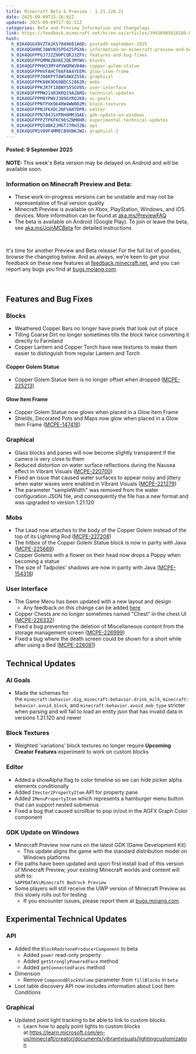 ```yaml
---
title: Minecraft Beta & Preview - 1.21.120.21
date: 2025-09-09T15:16:02Z
updated: 2025-09-09T17:02:51Z
categories: Beta and Preview Information and Changelogs
link: https://feedback.minecraft.net/hc/en-us/articles/39436905010189-Minecraft-Beta-Preview-1-21-120-21
hash:
  h_01K4QGGX0VZTA2K57049601A6D: posted9-september-2025
  h_01K4QGH0NC3AWYN35PD4ZSPGX6: information-on-minecraft-preview-and-beta
  h_01K4QGFPPGJ7JZZ90PCQRJ3ZFV: features-and-bug-fixes
  h_01K4QGFPPGMM62BX6EJQE3MYWV: blocks
  h_01K4QGFPPHH33MY4PVWQRWV04W: copper-golem-statue
  h_01K4QGFPPHVFAHCT66F8A4YEEM: glow-item-frame
  h_01K4QGFPPJ06KPYTAWSAWXZ5S6: graphical
  h_01K4QGFPPK88K9D68BDCS2862R: mobs
  h_01K4QGFPPKJR7F18BNYS5SGV0S: user-interface
  h_01K4QGFPPMW21403KRQ19AZARQ: technical-updates
  h_01K4QGFPPM8YPWVJ389GYRQJK8: ai-goals
  h_01K4QGFPPNTPXK964RW4WW002M: block-textures
  h_01K4QGFPPNJFKXDC2NFVANTDPR: editor
  h_01K4QGFPPN7B4JSXPRH6MMJQAE: gdk-update-on-windows
  h_01K4QGFPPPZTP6FKC96SZNM0HR: experimental-technical-updates
  h_01K4QGFPPQS4BKZJMGTJ7RH32B: api
  h_01K4QGFM1V89F4MMECB9XNKJW2: graphical-1
---
```


#### **Posted:** 9 September 2025

**NOTE:** This week's Beta version may be delayed on Android and will be available soon.

### **Information on Minecraft Preview and Beta:**

- These work-in-progress versions can be unstable and may not be representative of final version quality
- Minecraft Preview is available on Xbox, PlayStation, Windows, and iOS devices. More information can be found at [aka.ms/PreviewFAQ](https://aka.ms/PreviewFAQ)
- The beta is available on Android (Google Play). To join or leave the beta, see [aka.ms/JoinMCBeta](https://aka.ms/JoinMCBeta) for detailed instructions

 

It's time for another Preview and Beta release! For the full list of goodies, browse the changelog below. And as always, we’re keen to get your feedback on these new features at [feedback.minecraft.net](http://feedback.minecraft.net/), and you can report any bugs you find at [bugs.mojang.com](http://bugs.mojang.com/).

 

## Features and Bug Fixes[](https://dev.azure.com/dev-mc/Minecraft/_wiki/wikis/Minecraft.wiki/30350/R21U12-2-Preview?anchor=features-and-bug-fixes)

### Blocks[](https://dev.azure.com/dev-mc/Minecraft/_wiki/wikis/Minecraft.wiki/30350/R21U12-2-Preview?anchor=blocks)

- Weathered Copper Bars no longer have pixels that look out of place
- Tilling Coarse Dirt no longer sometimes tills the block twice converting it directly to Farmland
- Copper Lantern and Copper Torch have new textures to make them easier to distinguish from regular Lantern and Torch

#### Copper Golem Statue[](https://dev.azure.com/dev-mc/Minecraft/_wiki/wikis/Minecraft.wiki/30350/R21U12-2-Preview?anchor=copper-golem-statue)

- Copper Golem Statue item is no longer offset when dropped ([MCPE-225213](https://bugs.mojang.com/browse/MCPE-225213))

#### Glow Item Frame[](https://dev.azure.com/dev-mc/Minecraft/_wiki/wikis/Minecraft.wiki/30350/R21U12-2-Preview?anchor=glow-item-frame)

- Copper Golem Statue now glows when placed in a Glow Item Frame
- Shields, Decorated Pots and Maps now glow when placed in a Glow Item Frame ([MCPE-147418](https://bugs.mojang.com/browse/MCPE-147418))

### Graphical[](https://dev.azure.com/dev-mc/Minecraft/_wiki/wikis/Minecraft.wiki/30350/R21U12-2-Preview?anchor=graphical)

- Glass blocks and panes will now become slightly transparent if the camera is very close to them
- Reduced distortion on water surface reflections during the Nausea effect in Vibrant Visuals ([MCPE-220700](https://bugs.mojang.com/browse/MCPE-220700))
- Fixed an issue that caused water surfaces to appear noisy and jittery when water waves were enabled in Vibrant Visuals ([MCPE-221279](https://bugs.mojang.com/browse/MCPE-221279))
- The parameter "sampleWidth" was removed from the water configuration JSON file, and consequently the file has a new format and was upgraded to version 1.21.120

### Mobs[](https://dev.azure.com/dev-mc/Minecraft/_wiki/wikis/Minecraft.wiki/30350/R21U12-2-Preview?anchor=mobs)

- The Lead now attaches to the body of the Copper Golem instead of the top of its Lightning Rod ([MCPE-227208](https://bugs.mojang.com/browse/MCPE-227208))
- The hitbox of the Copper Golem Statue block is now in parity with Java ([MCPE-225669](https://bugs.mojang.com/browse/MCPE-225669))
- Copper Golems with a flower on their head now drops a Poppy when becoming a statue
- The size of Tadpoles' shadows are now in parity with Java ([MCPE-154318](https://bugs.mojang.com/browse/MCPE-154318))

### User Interface[](https://dev.azure.com/dev-mc/Minecraft/_wiki/wikis/Minecraft.wiki/30350/R21U12-2-Preview?anchor=user-interface)

- The Game Menu has been updated with a new layout and design
  - Any feedback on this change can be added [here](https://aka.ms/mcgamemenufeedback)
- Copper Chests are no longer sometimes named "Chest" in the chest UI ([MCPE-226332](https://bugs.mojang.com/browse/MCPE-226332))
- Fixed a bug preventing the deletion of Miscellaneous content from the storage management screen ([MCPE-226999](https://bugs.mojang.com/browse/MCPE-226999))
- Fixed a bug where the death screen could be shown for a short while after using a Bed ([MCPE-226081](https://bugs.mojang.com/browse/MCPE-226081))

## Technical Updates[](https://dev.azure.com/dev-mc/Minecraft/_wiki/wikis/Minecraft.wiki/30350/R21U12-2-Preview?anchor=technical-updates)

### AI Goals[](https://dev.azure.com/dev-mc/Minecraft/_wiki/wikis/Minecraft.wiki/30350/R21U12-2-Preview?anchor=ai-goals)

- Made the schemas for the `minecraft:behavior.dig`, `minecraft:behavior.drink_milk`, `minecraft:behavior.avoid_block`, and `minecraft:behavior.avoid_mob_type` stricter when parsing and will fail to load an entity json that has invalid data in versions 1.21.120 and newer

### Block Textures[](https://dev.azure.com/dev-mc/Minecraft/_wiki/wikis/Minecraft.wiki/30350/R21U12-2-Preview?anchor=block-textures)

- Weighted 'variations' block textures no longer require **Upcoming Creator Features** experiment to work on custom blocks

### Editor[](https://dev.azure.com/dev-mc/Minecraft/_wiki/wikis/Minecraft.wiki/30350/R21U12-2-Preview?anchor=editor)

- Added a showAlpha flag to color timeline so we can hide picker alpha elements conditionally
- Added `IVector2PropertyItem` API for property pane
- Added `IMenuPropertyItem` which represents a hamburger menu button that can support nested submenus
- Fixed a bug that caused scrollbar to pop in/out in the AGFX Graph Color component

### GDK Update on Windows[](https://dev.azure.com/dev-mc/Minecraft/_wiki/wikis/Minecraft.wiki/30350/R21U12-2-Preview?anchor=gdk-update-on-windows)

- Minecraft Preview now runs on the latest GDK (Game Development Kit)
  - This update aligns the game with the standard distribution model on Windows platforms
- File paths have been updated and upon first install load of this version of Minecraft Preview, your existing Minecraft worlds and content will shift to:  
  `%APPDATA%\Minecraft Bedrock Preview`
- Some players will still receive the UWP version of Minecraft Preview as this slowly rolls out for testing
  - If you encounter issues, please report them at [bugs.mojang.com](http://bugs.mojang.com/).

## Experimental Technical Updates[](https://dev.azure.com/dev-mc/Minecraft/_wiki/wikis/Minecraft.wiki/30350/R21U12-2-Preview?anchor=experimental-technical-updates)

### API[](https://dev.azure.com/dev-mc/Minecraft/_wiki/wikis/Minecraft.wiki/30350/R21U12-2-Preview?anchor=api)

- Added the `BlockRedstoneProducerComponent` to beta
  - Added `power` read-only property
  - Added `getStronglyPoweredFace` method
  - Added `getConnectedFaces` method
- Dimension
  - Remove `CompoundBlockVolume` parameter from `fillBlocks` in `beta`
- Loot table discovery API now includes information about Loot Item Conditions

### Graphical[](https://dev.azure.com/dev-mc/Minecraft/_wiki/wikis/Minecraft.wiki/30350/R21U12-2-Preview?anchor=graphical)

- Updated point light tracking to be able to link to custom blocks
  - Learn how to apply point lights to custom blocks at <https://learn.microsoft.com/en-us/minecraft/creator/documents/vibrantvisuals/lightingcustomization>
